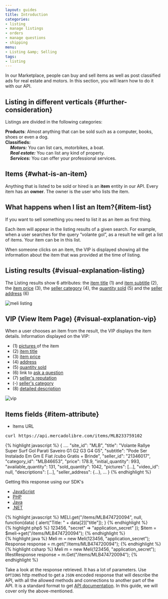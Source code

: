 ```yaml
---
layout: guides
title: Introduction
categories:
- listing
- manage listings
- orders
- manage questions
- shipping
menu:
- Listing &amp; Selling
tags:
- listing
---
```


In our Marketplace, people can buy and sell items as well as post classified ads for real estate and motors. In this section, you will learn how to do it with our API.

## Listing in different verticals {#further-consideration}

Listings are divided in the following categories:

**Products**: Almost anything that can be sold such as a computer, books, shoes or even a dog. <br/>
**Classifieds:**<br/>
&nbsp;&nbsp;&nbsp;&nbsp;***Motors:*** You can list cars, motorbikes, a boat.<br/>
&nbsp;&nbsp;&nbsp;&nbsp;***Real estate:*** You can list any kind of property.<br/>
&nbsp;&nbsp;&nbsp;&nbsp;***Services:*** You can offer your professional services.<br/>


## Items {#what-is-an-item}

Anything that is listed to be sold or hired is an <strong>item</strong> entity in our API.
Every item has an <strong>owner</strong>. The owner is the user who lists the item.

## What happens when I list an Item?{#item-list}

If you want to sell something you need to list it as an item as first thing.

Each item will appear in the listing results of a given search. For example, when a user searches for the query “volante gol”, as a result he will get a list of items. Your item can be in this list.

When someone clicks on an item, the VIP is displayed showing all the information about the item that was provided at the time of listing.


## Listing results {#visual-explanation-listing}

The Listing results show 6 attributes: the <a href="javascript:void(0)" onClick="goToByScroll('item-title')"> item title</a> (1) and <a href="javascript:void(0)" onClick="goToByScroll('item-title')">item subtitle</a> (2), the <a href="javascript:void(0)" onClick="goToByScroll('item-price')">item price</a> (3), the <a href="javascript:void(0)" onClick="goToByScroll('seller-category')">seller category</a> (4), the <a href="javascript:void(0)" onClick="goToByScroll('sold-quantity')">quantity sold</a> (5) and the <a href="javascript:void(0)" onClick="goToByScroll('seller-address')">seller address</a> (6)


![meli listing](/images/meli-listing.png)

## VIP (View Item Page) {#visual-explanation-vip}

When a user chooses an item from the result, the VIP displays the item details.
Information displayed on the VIP:
* (1) <a href="javascript:void(0)" onClick="goToByScroll('item-pictures')">pictures </a> of the item
* (2) <a href="javascript:void(0)" onClick="goToByScroll('item-title')">item title</a>
* (3) <a href="javascript:void(0)" onClick="goToByScroll('item-price')">item price</a>
* (4) <a href="javascript:void(0)" onClick="goToByScroll('seller-address')">address</a>
* (5) <a href="javascript:void(0)" onClick="goToByScroll('sold-quantity')">quantity sold</a>
* (6) link to [ask a question](/ask-a-question)
* (7) <a href="javascript:void(0)" onClick="goToByScroll('seller-reputation')">seller's reputation</a>
* (-) <a href="javascript:void(0)" onClick="goToByScroll('seller-category')"> seller's category</a>
* (8) <a href="javascript:void(0)" onClick="goToByScroll('detailed-decription')">detailed description</a>


![vip](/images/vip.png)

## Items fields {#item-attribute}

* Items URL
<pre class="terminal">
curl https://api.mercadolibre.com/items/MLB233759102
</pre>

{% highlight javascript %}
{
  ....
  "site_id": "MLB",
  "title": "Volante Rallye Super Surf Gol Parati Saveiro G1 G2 G3 G4 G5",
  "subtitle": "Pode Ser Instalado Em Gm E Fiat /cubo Gratis + Brinde",
  "seller_id": "21346017",
  "category_id": "MLB46653",
  "price": 178.9,
  "initial_quantity": 993,
  "available_quantity": 131,
  "sold_quantity": 1042,
  "pictures": [...],
  "video_id": null,
  "descriptions": [...],
  "seller_address": {...},
  ...
}
{% endhighlight %}


Getting this response using our SDK's

<div id="code">
	<ul>
		<li><a href="#js">JavaScript</a></li>
		<li><a href="#php">PHP</a></li>
		<li><a href="#java">Java</a></li>
		<li><a href="#net">.NET</a></li>
	</ul>
	<div>
		<div id="js">
{% highlight javascript %}
MELI.get("/items/MLB474720094", null, function(data) {
  alert("Title: " + data[2]["title"]);
}
{% endhighlight %}
		</div>
		<div id="php">
{% highlight php5 %}
<?php
$meli = new Meli(array(
  "appId" => 123456,
  "secret" => "application_secret"
));
$item = $meli->get("/items/MLB474720094");
{% endhighlight %}
		</div>
		<div id="java">
{% highlight java %}
Meli m = new Meli(123456, "application_secret");
Response response = m.get("/items/MLB474720094");
{% endhighlight %}
		</div>
		<div id="net">
{% highlight csharp %}
Meli m = new Meli(123456, "application_secret");
IRestResponse response = m.Get("/items/MLB474720094");
{% endhighlight %}
		</div>
	</div>
</div>

Take a look at the response retrieved. It has a lot of parameters. Use <code>OPTIONS</code> http method to get a <code>JSON</code> encoded response that will describe the API, with all the allowed methods and connections to another part of the API. It is a standard format to get [API documentation](/design-considerations/#options).
In this guide, we will cover only the above-mentioned.

<script>

  window.onload = function() { startDrawing(); }

  function startDrawing(){
      $("#code").tabNavigator();

  }
</script>
